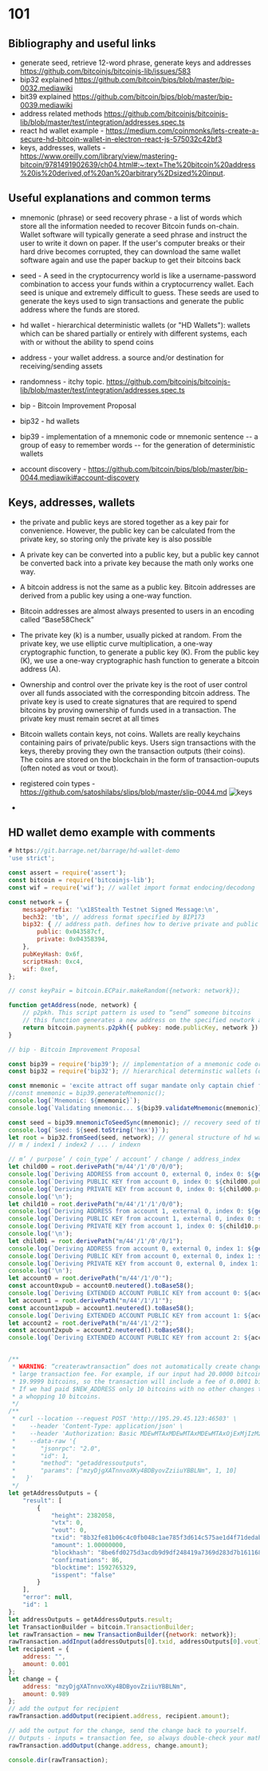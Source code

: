 # 101

## Bibliography and useful links

* generate seed, retrieve 12-word phrase, generate keys and addresses https://github.com/bitcoinjs/bitcoinjs-lib/issues/583
* bip32 explained https://github.com/bitcoin/bips/blob/master/bip-0032.mediawiki
* bit39 explained https://github.com/bitcoin/bips/blob/master/bip-0039.mediawiki
* address related methods https://github.com/bitcoinjs/bitcoinjs-lib/blob/master/test/integration/addresses.spec.ts
* react hd wallet example - https://medium.com/coinmonks/lets-create-a-secure-hd-bitcoin-wallet-in-electron-react-js-575032c42bf3
* keys, addresses, wallets - https://www.oreilly.com/library/view/mastering-bitcoin/9781491902639/ch04.html#:~:text=The%20bitcoin%20address%20is%20derived,of%20an%20arbitrary%2Dsized%20input.


## Useful explanations and common terms

* mnemonic (phrase) or seed recovery phrase -  a list of words which store all the information needed to recover Bitcoin funds on-chain. Wallet software will typically generate a seed phrase and instruct the user to write it down on paper. If the user's computer breaks or their hard drive becomes corrupted, they can download the same wallet software again and use the paper backup to get their bitcoins back

* seed - A seed in the cryptocurrency world is like a username-password combination to access your funds within a cryptocurrency wallet. Each seed is unique and extremely difficult to guess. These seeds are used to generate the keys used to sign transactions and generate the public address where the funds are stored.

* hd wallet - hierarchical deterministic wallets (or "HD Wallets"): wallets which can be shared partially or entirely with different systems, each with or without the ability to spend coins

* address - your wallet address. a source and/or destination for receiving/sending assets

* randomness - itchy topic. https://github.com/bitcoinjs/bitcoinjs-lib/blob/master/test/integration/addresses.spec.ts

* bip - Bitcoin Improvement Proposal

* bip32 - hd wallets 

* bip39 - implementation of a mnemonic code or mnemonic sentence -- a group of easy to remember words -- for the generation of deterministic wallets

* account discovery - https://github.com/bitcoin/bips/blob/master/bip-0044.mediawiki#account-discovery

## Keys, addresses, wallets

* the private and public keys are stored together as a key pair for convenience. However, the public key can be calculated from the private key, so storing only the private key is also possible
* A private key can be converted into a public key, but a public key cannot be converted back into a private key because the math only works one way.
* A bitcoin address is not the same as a public key. Bitcoin addresses are derived from a public key using a one-way function.
* Bitcoin addresses are almost always presented to users in an encoding called “Base58Check”
* The private key (k) is a number, usually picked at random. From the private key, we use elliptic curve multiplication, a one-way cryptographic function, to generate a public key (K). From the public key (K), we use a one-way cryptographic hash function to generate a bitcoin address (A).
* Ownership and control over the private key is the root of user control over all funds associated with the corresponding bitcoin address. The private key is used to create signatures that are required to spend bitcoins by proving ownership of funds used in a transaction. The private key must remain secret at all times
* Bitcoin wallets contain keys, not coins. Wallets are really keychains containing pairs of private/public keys. Users sign transactions with the keys, thereby proving they own the transaction outputs (their coins). The coins are stored on the blockchain in the form of transaction-ouputs (often noted as vout or txout).
* registered coin types - https://github.com/satoshilabs/slips/blob/master/slip-0044.md
![keys](https://miro.medium.com/max/700/0*k6AjMZgk1q8SCpdD.png)

* 


## HD wallet demo example with comments
```js
# https://git.barrage.net/barrage/hd-wallet-demo
'use strict';

const assert = require('assert');
const bitcoin = require('bitcoinjs-lib');
const wif = require('wif'); // wallet import format endocing/decodong

const network = {
    messagePrefix: '\x18Stealth Testnet Signed Message:\n',
    bech32: 'tb', // address format specified by BIP173
    bip32: { // address path. defines how to derive private and public keys of a wallet from a binary master seed (m) and an ordered set of indices
        public: 0x043587cf,
        private: 0x04358394,
    },
    pubKeyHash: 0x6f,
    scriptHash: 0xc4,
    wif: 0xef,
};

// const keyPair = bitcoin.ECPair.makeRandom({network: network});

function getAddress(node, network) {
    // p2pkh. This script pattern is used to “send” someone bitcoins
    // this function generates a new address on the specified newtork and returns it
    return bitcoin.payments.p2pkh({ pubkey: node.publicKey, network }).address;
}

// bip - Bitcoin Improvement Proposal

const bip39 = require('bip39'); // implementation of a mnemonic code or mnemonic sentence -- a group of easy to remember words -- for the generation of deterministic wallets
const bip32 = require('bip32'); // hierarchical determinstic wallets (or "HD Wallets"): wallets which can be shared partially or entirely with different systems, each with or without the ability to spend coins.

const mnemonic = 'excite attract off sugar mandate only captain chief follow celery elbow melt bone express cat loop mountain nephew';
//const mnemonic = bip39.generateMnemonic();
console.log(`Mnemonic: ${mnemonic}`);
console.log(`Validating mnemonic... ${bip39.validateMnemonic(mnemonic)}`);

const seed = bip39.mnemonicToSeedSync(mnemonic); // recovery seed of the master bip32 seed.
console.log(`Seed: ${seed.toString('hex')}`);
let root = bip32.fromSeed(seed, network); // general structure of hd wallet. it defines how to derive private and public keys of a wallet from a binary master seed (m) and an ordered set of indices (so called BIP32 path):
// m / index1 / index2 / ... / indexn 

// m’ / purpose’ / coin_type’ / account’ / change / address_index 
let child00 = root.derivePath("m/44'/1'/0'/0/0");
console.log(`Deriving ADDRESS from account 0, external 0, index 0: ${getAddress(child00, network)}`);
console.log(`Deriving PUBLIC KEY from account 0, index 0: ${child00.publicKey.toString('hex')}`);
console.log(`Deriving PRIVATE KEY from account 0, index 0: ${child00.privateKey.toString('hex')}`);
console.log('\n');
let child10 = root.derivePath("m/44'/1'/1'/0/0");
console.log(`Deriving ADDRESS from account 1, external 0, index 0: ${getAddress(child10, network)}`);
console.log(`Deriving PUBLIC KEY from account 1, external 0, index 0: ${child10.publicKey.toString('hex')}`);
console.log(`Deriving PRIVATE KEY from account 1, index 0: ${child10.privateKey.toString('hex')}`);
console.log('\n');
let child01 = root.derivePath("m/44'/1'/0'/0/1");
console.log(`Deriving ADDRESS from account 0, external 0, index 1: ${getAddress(child01, network)}`);
console.log(`Deriving PUBLIC KEY from account 0, external 0, index 1: ${child01.publicKey.toString('hex')}`);
console.log(`Deriving PRIVATE KEY from account 0, external 0, index 1: ${child01.privateKey.toString('hex')}`);
console.log('\n');
let account0 = root.derivePath("m/44'/1'/0'");
const account0xpub = account0.neutered().toBase58();
console.log(`Deriving EXTENDED ACCOUNT PUBLIC KEY from account 0: ${account0xpub}`);
let account1 = root.derivePath("m/44'/1'/1'");
const account1xpub = account1.neutered().toBase58();
console.log(`Deriving EXTENDED ACCOUNT PUBLIC KEY from account 1: ${account1xpub}`);
let account2 = root.derivePath("m/44'/1'/2'");
const account2xpub = account2.neutered().toBase58();
console.log(`Deriving EXTENDED ACCOUNT PUBLIC KEY from account 2: ${account2xpub}`);


/**
 * WARNING: “createrawtransaction” does not automatically create change outputs, so you can easily accidentally pay a
 * large transaction fee. For example, if our input had 20.0000 bitcoins and our output ($NEW_ADDRESS) is being paid
 * 19.9999 bitcoins, so the transaction will include a fee of 0.0001 bitcoins.
 * If we had paid $NEW_ADDRESS only 10 bitcoins with no other changes to this transaction, the transaction fee would be
 * a whopping 10 bitcoins.
 */
/**
 * curl --location --request POST 'http://195.29.45.123:46503' \
 *    --header 'Content-Type: application/json' \
 *    --header 'Authorization: Basic MDEwMTAxMDEwMTAxMDEwMTAxOjExMjIzMzQ0MTEyMjMzNDQ=' \
 *    --data-raw '{
 *       "jsonrpc": "2.0",
 *       "id": 1,
 *       "method": "getaddressoutputs",
 *       "params": ["mzyDjgXATnnvoXKy4BDByovZziiuYBBLNm", 1, 10]
 *   }'
 */
let getAddressOutputs = {
    "result": [
        {
            "height": 2382058,
            "vtx": 0,
            "vout": 0,
            "txid": "8b32fe81b06c4c0fb048c1ae785f3d614c575ae1d4f71dedab19933058be7348",
            "amount": 1.00000000,
            "blockhash": "8be6fd0275d3acdb9d9df248419a7369d283d7b161168d5b0b69e5ae64d02419",
            "confirmations": 86,
            "blocktime": 1592765329,
            "isspent": "false"
        }
    ],
    "error": null,
    "id": 1
};
let addressOutputs = getAddressOutputs.result;
let TransactionBuilder = bitcoin.TransactionBuilder;
let rawTransaction = new TransactionBuilder({network: network});
rawTransaction.addInput(addressOutputs[0].txid, addressOutputs[0].vout);
let recipient = {
    address: "",
    amount: 0.001
};
let change = {
    address: "mzyDjgXATnnvoXKy4BDByovZziiuYBBLNm",
    amount: 0.989
};
// add the output for recipient
rawTransaction.addOutput(recipient.address, recipient.amount);

// add the output for the change, send the change back to yourself.
// Outputs - inputs = transaction fee, so always double-check your math!
rawTransaction.addOutput(change.address, change.amount);

console.dir(rawTransaction);
```